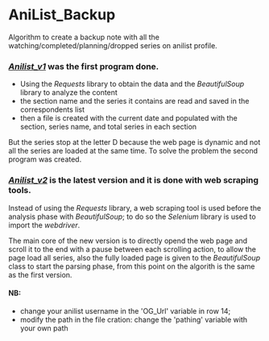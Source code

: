 # **AniList_Backup**
Algorithm to create a backup note with all the watching/completed/planning/dropped series on anilist profile.

### [*Anilist_v1*](Anilist_v1.py) was the first program done.
- Using the *Requests* library to obtain the data and the *BeautifulSoup* library to analyze the content
- the section name and the series it contains are read and saved in the correspondents list
- then a file is created with the current date and populated with the section, series name, and total series in each section

But the series stop at the letter D because the web page is dynamic and not all the series are loaded at the same time.
To solve the problem the second program was created.

### [*Anilist_v2*](Anilist_v2.py) is the latest version and it is done with web scraping tools.
Instead of using the *Requests* library, a web scraping tool is used before the analysis phase with *BeautifulSoup*; to do so the *Selenium* library is used to import the *webdriver*.

The main core of the new version is to directly opend the web page and scroll it to the end with a pause between each scrolling action, to allow the page load all series, also the fully loaded page is given to the *BeautifulSoup* class to start the parsing phase, from this point on the algorith is the same as the first version.

#### NB: 
- change your anilist username in the 'OG_Url' variable in row 14;
- modify the path in the file cration: change the 'pathing' variable with your own path

